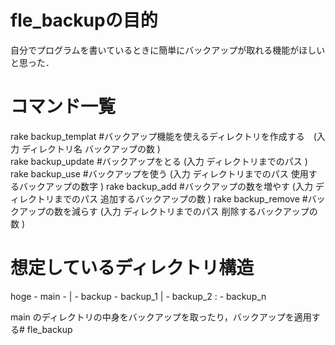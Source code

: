 # fle_backupの目的
自分でプログラムを書いているときに簡単にバックアップが取れる機能がほしいと思った．

# コマンド一覧
rake backup_templat #バックアップ機能を使えるディレクトリを作成する　(入力 ディレクトリ名 バックアップの数 )  
rake backup_update  #バックアップをとる (入力 ディレクトリまでのパス )
rake backup_use #バックアップを使う (入力 ディレクトリまでのパス 使用するバックアップの数字 )
rake backup_add #バックアップの数を増やす (入力 ディレクトリまでのパス 追加するバックアップの数 )
rake backup_remove #バックアップの数を減らす (入力 ディレクトリまでのパス 削除するバックアップの数 )

# 想定しているディレクトリ構造
hoge - main - 
     |
     - backup - backup_1
              |
              - backup_2
                   :
              - backup_n

main のディレクトリの中身をバックアップを取ったり，バックアップを適用する# fle_backup
